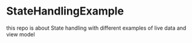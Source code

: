 # StateHandlingExample
this repo is about State handling with different examples of live data and view model
